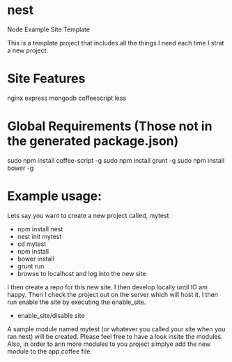 nest
====

Node Example Site Template

This is a template project that includes all the things I need each time I strat a new project.

Site Features
=============
nginx
express
mongodb
coffeescript
less


Global Requirements (Those not in the generated package.json)
===================

sudo npm install coffee-script -g
sudo npm install grunt -g
sudo npm install bower -g 


Example usage:
==============
Lets say you want to create a new project called, mytest

* npm install nest
* nest init mytest
* cd mytest
* npm install
* bower install
* grunt run
* browse to localhost and log into the new site 

I then create a repo for this new site. I then develop locally until IO am happy. Then I check the project out on the server which will host it. I then run enable the site by executing the enable_site.

* enable_site/disable site 


A sample module named mytest (or whatever you called your site when you ran nest) will be created. Please feel free to have a look insite the modules. Also, in order to ann more modules to you project simplye add the new module to the app.coffee file.

